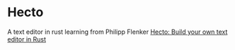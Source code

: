 # Hecto

A text editor in rust learning from Philipp Flenker [Hecto: Build your own text editor in Rust
](https://www.philippflenker.com/hecto/)